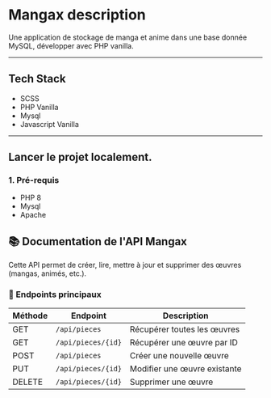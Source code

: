 
# Mangax description
Une application de stockage de manga et anime dans une base donnée MySQL, développer avec PHP vanilla.

---

## Tech Stack

- SCSS
- PHP Vanilla
- Mysql
- Javascript Vanilla
---



## Lancer le projet localement.

### 1. Pré-requis
- PHP 8
- Mysql
- Apache

## 📚 Documentation de l'API Mangax

Cette API permet de créer, lire, mettre à jour et supprimer des œuvres (mangas, animés, etc.).

### 🔹 Endpoints principaux

| Méthode | Endpoint            | Description                       |
|---------|---------------------|-----------------------------------|
| GET     | `/api/pieces`       | Récupérer toutes les œuvres       |
| GET     | `/api/pieces/{id}`  | Récupérer une œuvre par ID        |
| POST    | `/api/pieces`       | Créer une nouvelle œuvre          |
| PUT     | `/api/pieces/{id}`  | Modifier une œuvre existante      |
| DELETE  | `/api/pieces/{id}`  | Supprimer une œuvre               |
